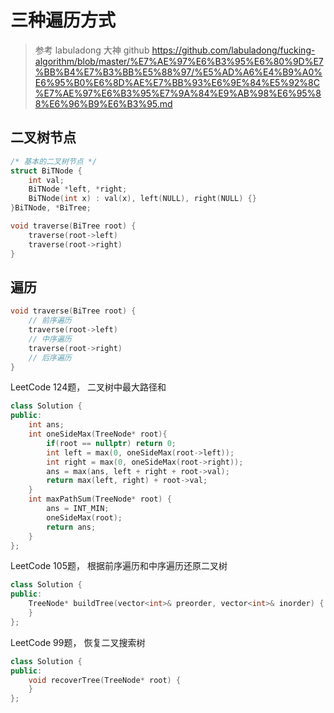 # 三种遍历方式

> 参考 labuladong 大神 github
 <https://github.com/labuladong/fucking-algorithm/blob/master/%E7%AE%97%E6%B3%95%E6%80%9D%E7%BB%B4%E7%B3%BB%E5%88%97/%E5%AD%A6%E4%B9%A0%E6%95%B0%E6%8D%AE%E7%BB%93%E6%9E%84%E5%92%8C%E7%AE%97%E6%B3%95%E7%9A%84%E9%AB%98%E6%95%88%E6%96%B9%E6%B3%95.md>

## 二叉树节点

```c++
/* 基本的二叉树节点 */
struct BiTNode {
    int val;
    BiTNode *left, *right;
    BiTNode(int x) : val(x), left(NULL), right(NULL) {}
}BiTNode, *BiTree;

void traverse(BiTree root) {
    traverse(root->left)
    traverse(root->right)
}
```

## 遍历

```c++
void traverse(BiTree root) {
    // 前序遍历
    traverse(root->left)
    // 中序遍历
    traverse(root->right)
    // 后序遍历
}
```

LeetCode 124题， 二叉树中最大路径和

```c++
class Solution {
public:
    int ans;
    int oneSideMax(TreeNode* root){
        if(root == nullptr) return 0;
        int left = max(0, oneSideMax(root->left));
        int right = max(0, oneSideMax(root->right));
        ans = max(ans, left + right + root->val);
        return max(left, right) + root->val;
    }
    int maxPathSum(TreeNode* root) {
        ans = INT_MIN;
        oneSideMax(root);
        return ans;
    }
};
```

LeetCode 105题， 根据前序遍历和中序遍历还原二叉树

```c++
class Solution {
public:
    TreeNode* buildTree(vector<int>& preorder, vector<int>& inorder) {
    }
};
```

LeetCode 99题， 恢复二叉搜索树

```c++
class Solution {
public:
    void recoverTree(TreeNode* root) {
    }
};
```
